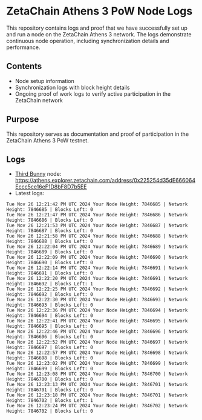 # ZetaChain Athens 3 PoW Node Logs
This repository contains logs and proof that we have successfully set up and run a node on the ZetaChain Athens 3 network. The logs demonstrate continuous node operation, including synchronization details and performance.

## Contents
- Node setup information
- Synchronization logs with block height details
- Ongoing proof of work logs to verify active participation in the ZetaChain network

## Purpose
This repository serves as documentation and proof of participation in the ZetaChain Athens 3 PoW testnet.

## Logs

- [Third Bunny](https://thirdbunny.xyz/) node: https://athens.explorer.zetachain.com/address/0x225254d35dE666064Eccc5ce16eF1D8bF8D7b5EE
- Latest logs:
```
Tue Nov 26 12:21:42 PM UTC 2024 Your Node Height: 7846685 | Network Height: 7846685 | Blocks Left: 0
Tue Nov 26 12:21:47 PM UTC 2024 Your Node Height: 7846686 | Network Height: 7846686 | Blocks Left: 0
Tue Nov 26 12:21:53 PM UTC 2024 Your Node Height: 7846687 | Network Height: 7846687 | Blocks Left: 0
Tue Nov 26 12:21:58 PM UTC 2024 Your Node Height: 7846688 | Network Height: 7846688 | Blocks Left: 0
Tue Nov 26 12:22:04 PM UTC 2024 Your Node Height: 7846689 | Network Height: 7846689 | Blocks Left: 0
Tue Nov 26 12:22:09 PM UTC 2024 Your Node Height: 7846690 | Network Height: 7846690 | Blocks Left: 0
Tue Nov 26 12:22:14 PM UTC 2024 Your Node Height: 7846691 | Network Height: 7846691 | Blocks Left: 0
Tue Nov 26 12:22:20 PM UTC 2024 Your Node Height: 7846691 | Network Height: 7846692 | Blocks Left: 1
Tue Nov 26 12:22:25 PM UTC 2024 Your Node Height: 7846692 | Network Height: 7846692 | Blocks Left: 0
Tue Nov 26 12:22:30 PM UTC 2024 Your Node Height: 7846693 | Network Height: 7846693 | Blocks Left: 0
Tue Nov 26 12:22:36 PM UTC 2024 Your Node Height: 7846694 | Network Height: 7846694 | Blocks Left: 0
Tue Nov 26 12:22:41 PM UTC 2024 Your Node Height: 7846695 | Network Height: 7846695 | Blocks Left: 0
Tue Nov 26 12:22:46 PM UTC 2024 Your Node Height: 7846696 | Network Height: 7846696 | Blocks Left: 0
Tue Nov 26 12:22:52 PM UTC 2024 Your Node Height: 7846697 | Network Height: 7846697 | Blocks Left: 0
Tue Nov 26 12:22:57 PM UTC 2024 Your Node Height: 7846698 | Network Height: 7846698 | Blocks Left: 0
Tue Nov 26 12:23:02 PM UTC 2024 Your Node Height: 7846699 | Network Height: 7846699 | Blocks Left: 0
Tue Nov 26 12:23:08 PM UTC 2024 Your Node Height: 7846700 | Network Height: 7846700 | Blocks Left: 0
Tue Nov 26 12:23:13 PM UTC 2024 Your Node Height: 7846701 | Network Height: 7846701 | Blocks Left: 0
Tue Nov 26 12:23:18 PM UTC 2024 Your Node Height: 7846701 | Network Height: 7846702 | Blocks Left: 1
Tue Nov 26 12:23:24 PM UTC 2024 Your Node Height: 7846702 | Network Height: 7846702 | Blocks Left: 0
```
